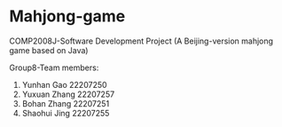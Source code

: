 # Mahjong-game
COMP2008J-Software Development Project
(A Beijing-version mahjong game based on Java)

Group8-Team members:
1. Yunhan Gao 22207250
2. Yuxuan Zhang 22207257
3. Bohan Zhang 22207251
4. Shaohui Jing 22207255
